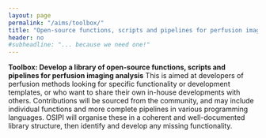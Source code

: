 ```yaml
---
layout: page
permalink: "/aims/toolbox/"
title: "Open-source functions, scripts and pipelines for perfusion imaging analysis"
header: no
#subheadline: "... because we need one!"
---
```


**Toolbox: Develop a library of open-source functions, scripts and pipelines for perfusion imaging analysis** This is aimed at developers of perfusion methods looking for specific functionality or development templates, or who want to share their own in-house developments with others. Contributions will be sourced from the community, and may include individual functions and more complete pipelines in various programming languages. OSIPI will organise these in a coherent and well-documented library structure, then identify and develop any missing functionality.
